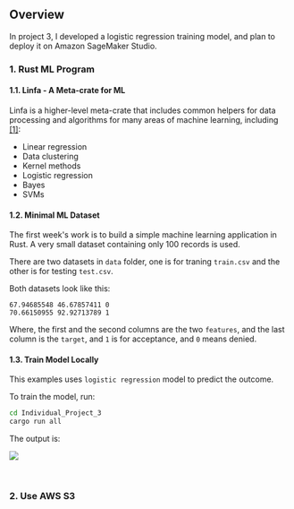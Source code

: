 ## Overview
In project 3, I developed a logistic regression training model, and plan to deploy it on Amazon SageMaker Studio.



### 1. Rust ML Program

#### 1.1. Linfa - A Meta-crate for ML

Linfa is a higher-level meta-crate that includes common helpers for data processing and algorithms for many areas of machine learning, including [[1]](https://blog.logrocket.com/machine-learning-in-rust-using-linfa/):

- Linear regression
- Data clustering
- Kernel methods
- Logistic regression
- Bayes
- SVMs

#### 1.2. Minimal ML Dataset

The first week's work is to build a simple machine learning application in Rust. A very small dataset containing only 100 records is used.

There are two datasets in ```data``` folder, one is for traning ```train.csv``` and the other is for testing ```test.csv```.

Both datasets look like this:

```
67.94685548	46.67857411	0
70.66150955	92.92713789	1
```

Where, the first and the second columns are the two ```features```, and the last column is the ```target```, and ```1``` is for acceptance, and ```0``` means denied.


#### 1.3. Train Model Locally

This examples uses ```logistic regression``` model to predict the outcome.

To train the model, run:

```sh
cd Individual_Project_3
cargo run all
```

The output is:

![](../images/indi3_%20(1).png)

</br>

### 2. Use AWS S3